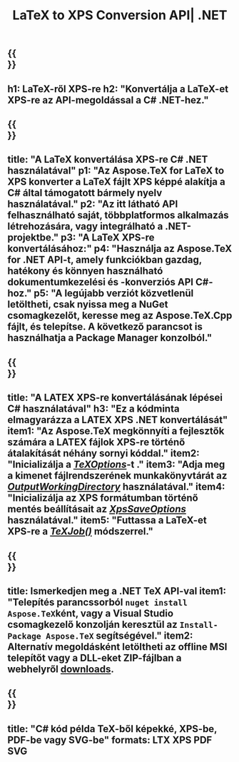 ﻿---
translation: true
template: /_templates/_conversion-child-net.md
title: LaTeX to XPS Conversion API| .NET
description: LaTeX-ről XPS-re konvertáló funkció. Integrálja ezt a helyszíni .NET-könyvtárat a projektjébe, vagy használjon többplatformos alkalmazásokat a LaTeX XPS-re konvertálásához.
keywords: latex xps api nethez, latex2xps integráció c#
url: /net/conversion/latex-to-xps/
family: tex
platformtag: net
feature: conversion
informat: LATEX
outformat: XPS
otherformats: BMP PNG JPEG TIFF SVG PDF
---

{{<section banner>}}
---
h1: LaTeX-ről XPS-re
h2: "Konvertálja a LaTeX-et XPS-re az API-megoldással a C# .NET-hez."
---

{{<section overview>}}
---
title: "A LaTeX konvertálása XPS-re C# .NET használatával"
p1: "Az Aspose.TeX for LaTeX to XPS konverter a LaTeX fájlt XPS képpé alakítja a C# által támogatott bármely nyelv használatával."
p2: "Az itt látható API felhasználható saját, többplatformos alkalmazás létrehozására, vagy integrálható a .NET-projektbe."
p3: "A LaTeX XPS-re konvertálásához:"
p4: "Használja az Aspose.TeX for .NET API-t, amely funkciókban gazdag, hatékony és könnyen használható dokumentumkezelési és -konverziós API C#-hoz."
p5: "A legújabb verziót közvetlenül letöltheti, csak nyissa meg a NuGet csomagkezelőt, keresse meg az Aspose.TeX.Cpp fájlt, és telepítse. A következő parancsot is használhatja a Package Manager konzolból."
---

{{<section feature1>}}
---
title: "A LATEX XPS-re konvertálásának lépései C# használatával"
h3: "Ez a kódminta elmagyarázza a LATEX XPS .NET konvertálását"
item1: "Az Aspose.TeX megkönnyíti a fejlesztők számára a LATEX fájlok XPS-re történő átalakítását néhány sornyi kóddal."
item2: "Inicializálja a [*TeXOptions*](https://reference.aspose.com/tex/net/aspose.tex/texoptions/)-t ."
item3: "Adja meg a kimenet fájlrendszerének munkakönyvtárát az [*OutputWorkingDirectory*](https://reference.aspose.com/tex/net/aspose.tex/texoptions/outputworkingdirectory/) használatával."
item4: "Inicializálja az XPS formátumban történő mentés beállításait az [*XpsSaveOptions*](https://reference.aspose.com/tex/net/aspose.tex.presentation.image/xpssaveoptions/) használatával."
item5: "Futtassa a LaTeX-et XPS-re a [*TeXJob()*](https://reference.aspose.com/tex/net/aspose.tex/texjob/) módszerrel."
---

{{<section feature2>}}
---
title: Ismerkedjen meg a .NET TeX API-val
item1: "Telepítés parancssorból ```nuget install Aspose.TeX```ként, vagy a Visual Studio csomagkezelő konzolján keresztül az ```Install-Package Aspose.TeX``` segítségével."
item2: Alternatív megoldásként letöltheti az offline MSI telepítőt vagy a DLL-eket ZIP-fájlban a  webhelyről  [downloads](https://releases.aspose.com/tex/net).
---

{{<section widget>}}
---
title: "C# kód példa TeX-ből képekké, XPS-be, PDF-be vagy SVG-be"
formats: LTX XPS PDF SVG
---